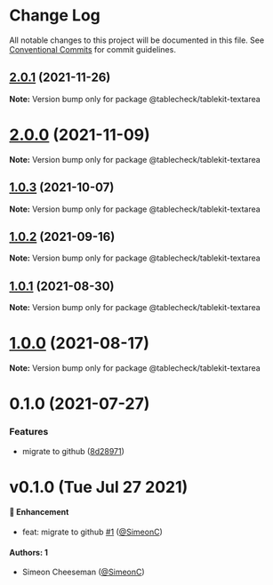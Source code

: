 # Change Log

All notable changes to this project will be documented in this file.
See [Conventional Commits](https://conventionalcommits.org) for commit guidelines.

## [2.0.1](https://github.com/tablecheck/tablekit/compare/@tablecheck/tablekit-textarea@2.0.0...@tablecheck/tablekit-textarea@2.0.1) (2021-11-26)

**Note:** Version bump only for package @tablecheck/tablekit-textarea





# [2.0.0](https://github.com/tablecheck/tablekit/compare/@tablecheck/tablekit-textarea@1.0.3...@tablecheck/tablekit-textarea@2.0.0) (2021-11-09)

**Note:** Version bump only for package @tablecheck/tablekit-textarea





## [1.0.3](https://github.com/tablecheck/tablekit/compare/@tablecheck/tablekit-textarea@1.0.2...@tablecheck/tablekit-textarea@1.0.3) (2021-10-07)

**Note:** Version bump only for package @tablecheck/tablekit-textarea





## [1.0.2](https://github.com/tablecheck/tablekit/compare/@tablecheck/tablekit-textarea@1.0.1...@tablecheck/tablekit-textarea@1.0.2) (2021-09-16)

**Note:** Version bump only for package @tablecheck/tablekit-textarea





## [1.0.1](https://github.com/tablecheck/tablekit/compare/@tablecheck/tablekit-textarea@1.0.0...@tablecheck/tablekit-textarea@1.0.1) (2021-08-30)

**Note:** Version bump only for package @tablecheck/tablekit-textarea





# [1.0.0](https://github.com/tablecheck/tablekit/compare/@tablecheck/tablekit-textarea@0.1.0...@tablecheck/tablekit-textarea@1.0.0) (2021-08-17)

**Note:** Version bump only for package @tablecheck/tablekit-textarea





# 0.1.0 (2021-07-27)


### Features

* migrate to github ([8d28971](https://github.com/tablecheck/tablekit/commit/8d28971175010fcb2a3cd9c48a749e7af1bdc9f9))





# v0.1.0 (Tue Jul 27 2021)

#### 🚀 Enhancement

- feat: migrate to github [#1](https://github.com/tablecheck/tablekit/pull/1) ([@SimeonC](https://github.com/SimeonC))

#### Authors: 1

- Simeon Cheeseman ([@SimeonC](https://github.com/SimeonC))
